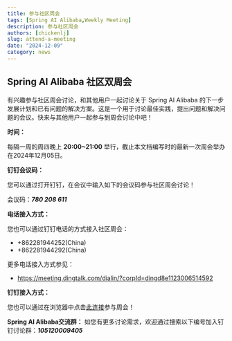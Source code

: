 ```yaml
---
title: 参与社区周会
tags: [Spring AI Alibaba,Weekly Meeting]
description: 参与社区周会
authors: [chickenlj]
slug: attend-a-meeting
date: "2024-12-09"
category: news
---
```


## Spring AI Alibaba 社区双周会

有兴趣参与社区周会讨论，和其他用户一起讨论关于 Spring AI Alibaba 的下一步发展计划和已有问题的解决方案。这是一个用于讨论最佳实践，提出问题和解决问题的会议。快来与其他用户一起参与到周会讨论中吧！

<!-- truncate -->

**时间：**

每隔一周的周四晚上 **20:00~21:00** 举行，截止本文档编写时的最新一次周会举办在2024年12月05日。

**钉钉会议码：**

您可以通过打开钉钉，在会议中输入如下的会议码参与社区周会讨论！

会议码：**_780 208 611_**

**电话接入方式：**

您也可以通过钉钉电话的方式接入社区周会：

- +862281944252(China)
- +862281944292(China)

更多电话接入方式参见：

- https://meeting.dingtalk.com/dialin/?corpId=dingd8e1123006514592

**钉钉接入方式：**

您也可以通过在浏览器中点击[此连接](https://meeting.dingtalk.com/j/B3q8eK5zZVk)参与周会！

**Spring AI Alibaba交流群：**
如您有更多讨论需求，欢迎通过搜索以下编号加入钉钉讨论群：**_105120009405_**

